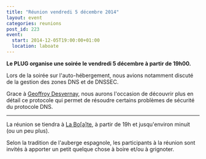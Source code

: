 ```yaml
---
title: "Réunion vendredi 5 décembre 2014"
layout: event
categories: reunions
post_id: 223
event:
  start: 2014-12-05T19:00:00+01:00
  location: laboate
---
```


**Le PLUG organise une soirée le vendredi 5 décembre à partir de 19h00.**

Lors de la soirée sur l'auto-hébergement, nous avions notamment discuté de la gestion des zones DNS et de DNSSEC.

Grace à [Geoffroy Desvernay](https://dgeos.net), nous aurons l'occasion de découvrir plus en détail ce protocole qui permet de résoudre certains problèmes de sécurité du protocole DNS.

----

La réunion se tiendra à [La Bo\[a\]te](http://laboate.com/), à partir de 19h et jusqu'environ minuit (ou un peu plus).

Selon la tradition de l'auberge espagnole, les participants à la réunion sont invités à apporter un petit quelque chose à boire et/ou à grignoter.
